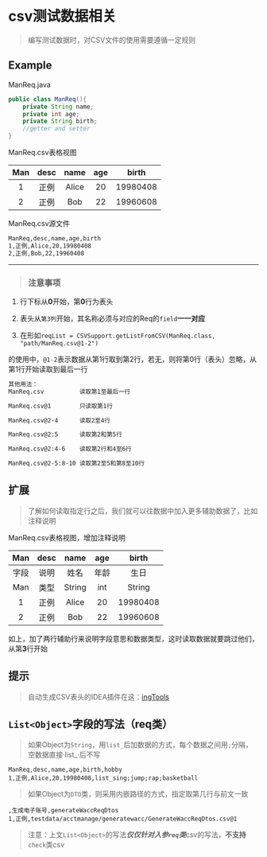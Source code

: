 # csv测试数据相关
> 编写测试数据时，对CSV文件的使用需要遵循一定规则

## Example

ManReq.java

```java
public class ManReq(){
    private String name;
    private int age;
    private String birth;
    //getter and setter
}
```

ManReq.csv表格视图

| Man  | desc | name  | age  |  birth   |
| :--: | :--: | :---: | :--: | :------: |
|  1   | 正例 | Alice |  20  | 19980408 |
|  2   | 正例 |  Bob  |  22  | 19960608 |

ManReq.csv源文件

```html
ManReq,desc,name,age,birth
1,正例,Alice,20,19980408
2,正例,Bob,22,19960408
```

---
>###  注意事项

1. 行下标从**0**开始，第**0**行为表头

2. 表头从`第3列`开始，其名称必须与对应的Req的`field`**一一对应**
3. 在形如`reqList = CSVSupport.getListFromCSV(ManReq.class,
      ​    "path/ManReq.csv@1-2")`

 的使用中，`@1-2`表示数据从第1行取到第2行，若无，则将第0行（表头）忽略，从第1行开始读取到最后一行

 ```html
其他用法：
ManReq.csv			读取第1至最后一行

ManReq.csv@1		只读取第1行

ManReq.csv@2-4		读取2至4行

ManReq.csv@2:5		读取第2和第5行

ManReq.csv@2:4-6	读取第2行和4至6行

ManReq.csv@2-5:8-10	读取第2至5和第8至10行
 ```
## 扩展
> 了解如何读取指定行之后，我们就可以往数据中加入更多辅助数据了，比如注释说明

ManReq.csv表格视图，增加注释说明

| Man  | desc |  name  | age  |  birth   |
| :--: | :--: | :----: | :--: | :------: |
| 字段 | 说明 |  姓名  | 年龄 |   生日   |
| Man  | 类型 | String | int  |  String  |
|  1   | 正例 | Alice  |  20  | 19980408 |
|  2   | 正例 |  Bob   |  22  | 19960608 |

如上，加了两行辅助行来说明字段意思和数据类型，这时读取数据就要跳过他们，从第**3**行开始

## 提示

> 自动生成CSV表头的IDEA插件在这：[ingTools](https://github.com/BlueDriver/ingTools)

## `List<Object>`字段的写法（req类）

> 如果Object为`String`，用`list_`后加数据的方式，每个数据之间用`;`分隔，空数据直接·list_·后不写
```
ManReq,desc,name,age,birth,hobby
1,正例,Alice,20,19980408,list_sing;jump;rap;basketball
```
> 如果Object为`DTO`类，则采用内嵌路径的方式，指定取第几行与前文一致

```
,生成电子账号,generateWaccReqDtos
1,正例,testdata/acctmanage/generatewacc/GenerateWaccReqDtos.csv@1
```

> 注意：上文`List<Object>`的写法***仅仅针对入参`req`类***csv的写法，**不支持**`check`类csv